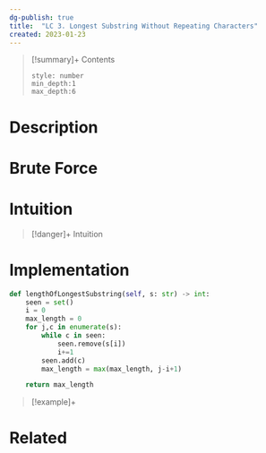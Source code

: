 ```yaml
---
dg-publish: true
title:  "LC 3. Longest Substring Without Repeating Characters"
created: 2023-01-23
---
```


>[!summary]+ Contents
>```toc
>style: number
>min_depth:1
>max_depth:6
>```

# Description

# Brute Force
# Intuition

>[!danger]+ Intuition

# Implementation
```python
def lengthOfLongestSubstring(self, s: str) -> int:
	seen = set()
	i = 0
	max_length = 0
	for j,c in enumerate(s):
		while c in seen:
			seen.remove(s[i])
			i+=1
		seen.add(c)
		max_length = max(max_length, j-i+1)

	return max_length
```

>[!example]+ 


# Related
